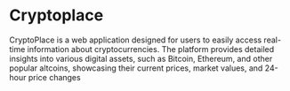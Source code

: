 # Cryptoplace
CryptoPlace is a web application designed for users to easily access real-time information about cryptocurrencies. The platform provides detailed insights into various digital assets, such as Bitcoin, Ethereum, and other popular altcoins, showcasing their current prices, market values, and 24-hour price changes
